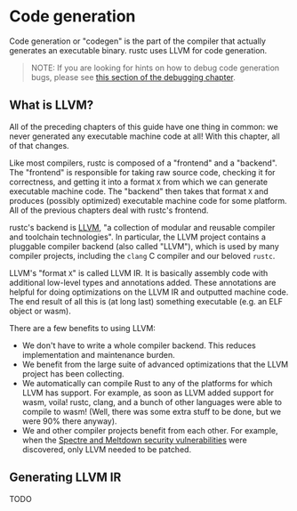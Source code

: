 # Code generation

Code generation or "codegen" is the part of the compiler that actually
generates an executable binary. rustc uses LLVM for code generation.

> NOTE: If you are looking for hints on how to debug code generation bugs,
> please see [this section of the debugging chapter][debugging].

[debugging]: codegen/debugging.html

## What is LLVM?

All of the preceding chapters of this guide have one thing in common: we never
generated any executable machine code at all! With this chapter, all of that
changes.

Like most compilers, rustc is composed of a "frontend" and a "backend". The
"frontend" is responsible for taking raw source code, checking it for
correctness, and getting it into a format `X` from which we can generate
executable machine code. The "backend" then takes that format `X` and produces
(possibly optimized) executable machine code for some platform. All of the
previous chapters deal with rustc's frontend.

rustc's backend is [LLVM](https://llvm.org), "a collection of modular and
reusable compiler and toolchain technologies". In particular, the LLVM project
contains a pluggable compiler backend (also called "LLVM"), which is used by
many compiler projects, including the `clang` C compiler and our beloved
`rustc`.

LLVM's "format `X`" is called LLVM IR. It is basically assembly code with
additional low-level types and annotations added. These annotations are helpful
for doing optimizations on the LLVM IR and outputted machine code. The end
result of all this is (at long last) something executable (e.g. an ELF object
or wasm).

There are a few benefits to using LLVM:

- We don't have to write a whole compiler backend. This reduces implementation
  and maintenance burden.
- We benefit from the large suite of advanced optimizations that the LLVM
  project has been collecting.
- We automatically can compile Rust to any of the platforms for which LLVM has
  support. For example, as soon as LLVM added support for wasm, voila! rustc,
  clang, and a bunch of other languages were able to compile to wasm! (Well,
  there was some extra stuff to be done, but we were 90% there anyway).
- We and other compiler projects benefit from each other. For example, when the
  [Spectre and Meltdown security vulnerabilities][spectre] were discovered,
  only LLVM needed to be patched.

[spectre]: https://meltdownattack.com/

## Generating LLVM IR

TODO
